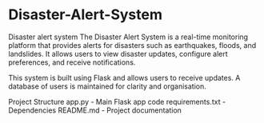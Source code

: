 # Disaster-Alert-System
Disaster alert system
The Disaster Alert System is a real-time monitoring platform that provides alerts for disasters such as earthquakes, floods, and landslides. It allows users to view disaster updates, configure alert preferences, and receive notifications. 

This system is built using Flask and allows users to receive updates. A database of users is maintained for clarity and organisation.

Project Structure
app.py - Main Flask app code
requirements.txt - Dependencies
README.md - Project documentation
